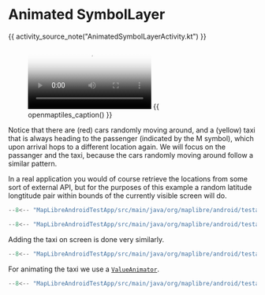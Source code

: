 # Animated SymbolLayer

{{ activity_source_note("AnimatedSymbolLayerActivity.kt") }}

<figure markdown="span">
  <video controls width="250" poster="{{ s3_url("animated_symbol_layer_thumbnail.jpg") }}" >
    <source src="{{ s3_url("animated_symbol_layer.mp4") }}" />
  </video>
  {{ openmaptiles_caption() }}
</figure>


Notice that there are (red) cars randomly moving around, and a (yellow) taxi that is always heading to the passenger (indicated by the M symbol), which upon arrival hops to a different location again. We will focus on the passanger and the taxi, because the cars randomly moving around follow a similar pattern.

In a real application you would of course retrieve the locations from some sort of external API, but for the purposes of this example a random latitude longtitude pair within bounds of the currently visible screen will do.

```kotlin title="Getter method to get a random location on the screen"
--8<-- "MapLibreAndroidTestApp/src/main/java/org/maplibre/android/testapp/activity/style/AnimatedSymbolLayerActivity.kt:latLngInBounds"
```

```kotlin title="Adding a passenger at a random location (on screen)"
--8<-- "MapLibreAndroidTestApp/src/main/java/org/maplibre/android/testapp/activity/style/AnimatedSymbolLayerActivity.kt:addPassenger"
```

Adding the taxi on screen is done very similarly.

```kotlin title="Adding the taxi with bearing"
--8<-- "MapLibreAndroidTestApp/src/main/java/org/maplibre/android/testapp/activity/style/AnimatedSymbolLayerActivity.kt:addTaxi"
```

For animating the taxi we use a [`ValueAnimator`](https://developer.android.com/reference/android/animation/ValueAnimator).

```kotlin title="Animate the taxi driving towards the passenger"
--8<-- "MapLibreAndroidTestApp/src/main/java/org/maplibre/android/testapp/activity/style/AnimatedSymbolLayerActivity.kt:animateTaxi"
```
